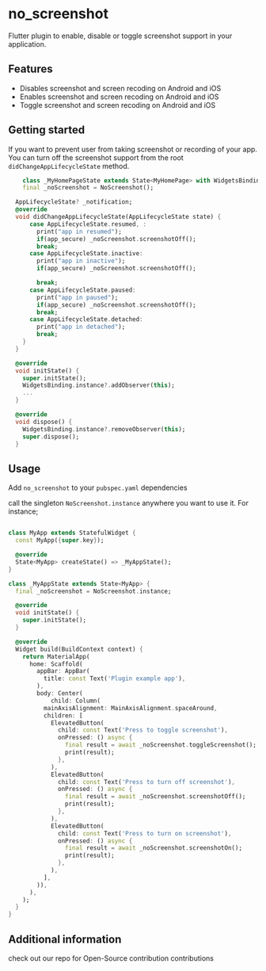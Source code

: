 # no_screenshot

Flutter plugin to enable, disable or toggle screenshot support in your application.


## Features
  - Disables screenshot and screen recoding on Android and iOS
  - Enables screenshot and screen recoding on Android and iOS
  - Toggle screenshot and screen recoding on Android and iOS 
## Getting started

If you want to prevent user from taking screenshot or recording of your app. You can turn off the screenshot support from the root `didChangeAppLifecycleState` method. 


```dart 
    class _MyHomePageState extends State<MyHomePage> with WidgetsBindingObserver {
    final _noScreenshot = NoScreenshot();

  AppLifecycleState? _notification; 
  @override
  void didChangeAppLifecycleState(AppLifecycleState state) {
      case AppLifecycleState.resumed, :
        print("app in resumed");
        if(app_secure) _noScreenshot.screenshotOff();
        break;
      case AppLifecycleState.inactive:
        print("app in inactive");
        if(app_secure) _noScreenshot.screenshotOff();

        break;
      case AppLifecycleState.paused:
        print("app in paused");
        if(app_secure) _noScreenshot.screenshotOff();
        break;
      case AppLifecycleState.detached:
        print("app in detached");
        break;
    }
  }

  @override
  void initState() {
    super.initState();
    WidgetsBinding.instance?.addObserver(this);
    ...
  }

  @override
  void dispose() {
    WidgetsBinding.instance?.removeObserver(this);
    super.dispose();
  }
```

## Usage
Add `no_screenshot` to your `pubspec.yaml` dependencies

call the singleton `NoScreenshot.instance` anywhere you want to use it. 
For instance;

```dart 

class MyApp extends StatefulWidget {
  const MyApp({super.key});

  @override
  State<MyApp> createState() => _MyAppState();
}

class _MyAppState extends State<MyApp> {
  final _noScreenshot = NoScreenshot.instance;

  @override
  void initState() {
    super.initState();
  }

  @override
  Widget build(BuildContext context) {
    return MaterialApp(
      home: Scaffold(
        appBar: AppBar(
          title: const Text('Plugin example app'),
        ),
        body: Center(
            child: Column(
          mainAxisAlignment: MainAxisAlignment.spaceAround,
          children: [
            ElevatedButton(
              child: const Text('Press to toggle screenshot'),
              onPressed: () async {
                final result = await _noScreenshot.toggleScreenshot();
                print(result);
              },
            ),
            ElevatedButton(
              child: const Text('Press to turn off screenshot'),
              onPressed: () async {
                final result = await _noScreenshot.screenshotOff();
                print(result);
              },
            ),
            ElevatedButton(
              child: const Text('Press to turn on screenshot'),
              onPressed: () async {
                final result = await _noScreenshot.screenshotOn();
                print(result);
              },
            ),
          ],
        )),
      ),
    );
  }
}
```

## Additional information

check out our repo for Open-Source contribution contributions
